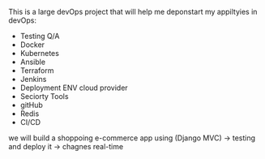 This is a large devOps project that will help me deponstart my appiltyies in devOps:
* Testing Q/A
* Docker
* Kubernetes
* Ansible
* Terraform
* Jenkins
* Deployment ENV cloud provider
* Seciorty Tools
* gitHub 
* Redis 
* CI/CD 


we will build a shoppoing e-commerce app using (Django MVC) -> testing and deploy it -> chagnes real-time 